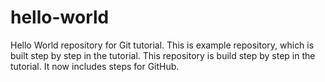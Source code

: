 # hello-world
Hello World repository for Git tutorial.
This is example repository, which is built step by step in the tutorial.
This repository is build step by step in the tutorial.
It now includes steps for GitHub.
